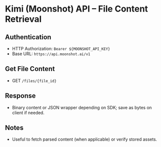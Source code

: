 # Kimi (Moonshot) API – File Content Retrieval

## Authentication
- HTTP Authorization: `Bearer ${MOONSHOT_API_KEY}`
- Base URL: `https://api.moonshot.ai/v1`

## Get File Content
- GET `/files/{file_id}`

## Response
- Binary content or JSON wrapper depending on SDK; save as bytes on client if needed.

## Notes
- Useful to fetch parsed content (when applicable) or verify stored assets.
